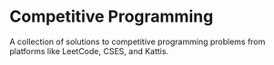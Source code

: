 # Competitive Programming
A collection of solutions to competitive programming problems from platforms like LeetCode, CSES, and Kattis.
